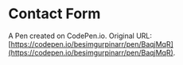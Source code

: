 # Contact Form

A Pen created on CodePen.io. Original URL: [https://codepen.io/besimgurpinarr/pen/BaqjMqR](https://codepen.io/besimgurpinarr/pen/BaqjMqR).

